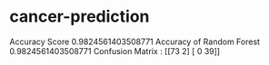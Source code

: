 # cancer-prediction

Accuracy Score 0.9824561403508771
Accuracy of Random Forest  0.9824561403508771
Confusion Matrix :
 [[73  2]
 [ 0 39]]
